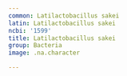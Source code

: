 ```yaml
---
common: Latilactobacillus sakei
latin: Latilactobacillus sakei
ncbi: '1599'
title: Latilactobacillus sakei
group: Bacteria
image: .na.character

---
```

